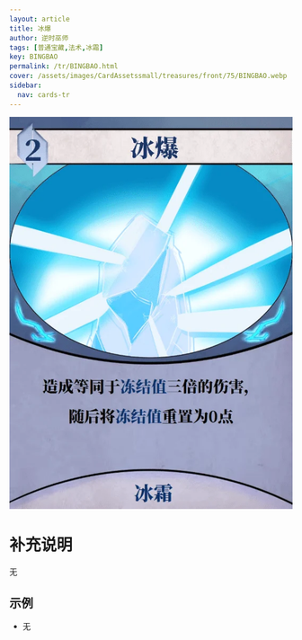 ```yaml
---
layout: article
title: 冰爆
author: 逆时巫师
tags: [普通宝藏,法术,冰霜]
key: BINGBAO
permalink: /tr/BINGBAO.html
cover: /assets/images/CardAssetssmall/treasures/front/75/BINGBAO.webp
sidebar:
  nav: cards-tr
---
```

![](/assets/images/CardAssets/treasures/front/75/BINGBAO.webp)

# 补充说明

无

## 示例

* 无